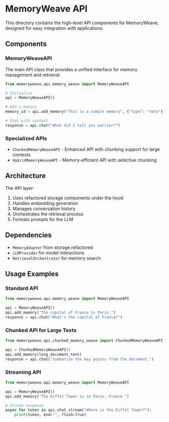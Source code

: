 # MemoryWeave API

This directory contains the high-level API components for MemoryWeave, designed for easy integration with applications.

## Components

### MemoryWeaveAPI

The main API class that provides a unified interface for memory management and retrieval.

```python
from memoryweave.api.memory_weave import MemoryWeaveAPI

# Initialize
api = MemoryWeaveAPI()

# Add a memory
memory_id = api.add_memory("This is a sample memory", {"type": "note"})

# Chat with context
response = api.chat("What did I tell you earlier?")
```

### Specialized APIs

- `ChunkedMemoryWeaveAPI` - Enhanced API with chunking support for large contexts
- `HybridMemoryWeaveAPI` - Memory-efficient API with selective chunking

## Architecture

The API layer:

1. Uses refactored storage components under the hood
1. Handles embedding generation
1. Manages conversation history
1. Orchestrates the retrieval process
1. Formats prompts for the LLM

## Dependencies

- `MemoryAdapter` from storage.refactored
- `LLMProvider` for model interactions
- `RetrievalOrchestrator` for memory search

## Usage Examples

### Standard API

```python
from memoryweave.api.memory_weave import MemoryWeaveAPI

api = MemoryWeaveAPI()
api.add_memory("The capital of France is Paris.")
response = api.chat("What's the capital of France?")
```

### Chunked API for Large Texts

```python
from memoryweave.api.chunked_memory_weave import ChunkedMemoryWeaveAPI

api = ChunkedMemoryWeaveAPI()
api.add_memory(long_document_text)
response = api.chat("Summarize the key points from the document.")
```

### Streaming API

```python
from memoryweave.api.memory_weave import MemoryWeaveAPI

api = MemoryWeaveAPI()
api.add_memory("The Eiffel Tower is in Paris, France.")

# Stream response
async for token in api.chat_stream("Where is the Eiffel Tower?"):
    print(token, end="", flush=True)
```

